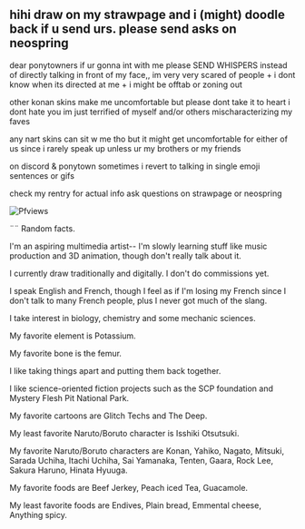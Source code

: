 ## hihi draw on my strawpage and i (might) doodle back if u send urs. please send asks on neospring
dear ponytowners if ur gonna int with me please SEND WHISPERS instead of directly talking in front of my face,, im very very scared of people + i dont know when its directed at me + i might be offtab or zoning out

other konan skins make me uncomfortable but please dont take it to heart i dont hate you im just terrified of myself and/or others mischaracterizing my faves

any nart skins can sit w me tho but it might get uncomfortable for either of us since i rarely speak up unless ur my brothers or my friends

on discord & ponytown sometimes i revert to talking in single emoji sentences or gifs 

check my rentry for actual info ask questions on strawpage or neospring 

![Pfviews](https://komarev.com/ghpvc/MelonOctoling&style=plastic&base=0&color=blueviolet)

¨¨ Random facts.

I'm an aspiring multimedia artist-- I'm slowly learning stuff like music production and 3D animation, though don't really talk about it. 

I currently draw traditionally and digitally. I don't do commissions yet.

I speak English and French, though I feel as if I'm losing my French since I don't talk to many French people, plus I never got much of the slang.

I take interest in biology, chemistry and some mechanic sciences. 

My favorite element is Potassium. 

My favorite bone is the femur. 

I like taking things apart and putting them back together.

I like science-oriented fiction projects such as the SCP foundation and Mystery Flesh Pit National Park.

My favorite cartoons are Glitch Techs and The Deep.

My least favorite Naruto/Boruto character is Isshiki Otsutsuki.

My favorite Naruto/Boruto characters are Konan, Yahiko, Nagato, Mitsuki, Sarada Uchiha, Itachi Uchiha, Sai Yamanaka, Tenten, Gaara, Rock Lee, Sakura Haruno, Hinata Hyuuga.

My favorite foods are Beef Jerkey, Peach iced Tea, Guacamole.

My least favorite foods are Endives, Plain bread, Emmental cheese, Anything spicy.

<!--
**MelonOctoling/MelonOctoling** is a ✨ _special_ ✨ repository because its `README.md` (this file) appears on your GitHub profile.

Here are some ideas to get you started:

- 🔭 I’m currently working on ...
- 🌱 I’m currently learning ...
- 👯 I’m looking to collaborate on ...
- 🤔 I’m looking for help with ...
- 💬 Ask me about ...
- 📫 How to reach me: ...
- 😄 Pronouns: ...
- ⚡ Fun fact: ...
-->
